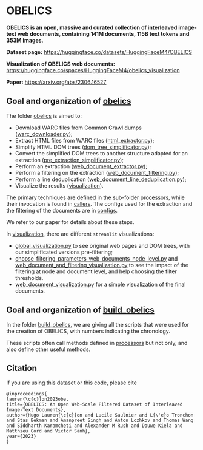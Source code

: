# OBELICS

**OBELICS is an open, massive and curated collection of interleaved image-text web documents, containing 141M documents, 115B text tokens and 353M images.**

**Dataset page:** https://huggingface.co/datasets/HuggingFaceM4/OBELICS

**Visualization of OBELICS web documents:** https://huggingface.co/spaces/HuggingFaceM4/obelics_visualization

**Paper:** https://arxiv.org/abs/2306.16527


## Goal and organization of [obelics](https://github.com/huggingface/OBELICS/tree/main/obelics)

The folder [obelics](https://github.com/huggingface/OBELICS/tree/main/obelics) is aimed to:
- Download WARC files from Common Crawl dumps ([warc_downloader.py](https://github.com/huggingface/OBELICS/blob/main/obelics/processors/warc_downloader.py));
- Extract HTML files from WARC files ([html_extractor.py](https://github.com/huggingface/OBELICS/blob/main/obelics/processors/html_extractor.py));
- Simplify HTML DOM trees ([dom_tree_simplificator.py](https://github.com/huggingface/OBELICS/blob/main/obelics/processors/dom_tree_simplificator.py));
- Convert the simplified DOM trees to another structure adapted for an extraction ([pre_extraction_simplificator.py](https://github.com/huggingface/OBELICS/blob/main/obelics/processors/pre_extraction_simplificator.py));
- Perform an extraction ([web_document_extractor.py](https://github.com/huggingface/OBELICS/blob/main/obelics/processors/web_document_extractor.py));
- Perform a filtering on the extraction ([web_document_filtering.py](https://github.com/huggingface/OBELICS/blob/main/obelics/processors/web_document_filtering.py));
- Perform a line deduplication ([web_document_line_deduplication.py](https://github.com/huggingface/OBELICS/blob/main/obelics/processors/web_document_line_deduplication.py));
- Visualize the results ([visualization](https://github.com/huggingface/OBELICS/tree/main/obelics/visualization)).

The primary techniques are defined in the sub-folder [processors](https://github.com/huggingface/OBELICS/tree/main/obelics/processors), while their invocation is found in [callers](https://github.com/huggingface/OBELICS/tree/main/obelics/callers). The configs used for the extraction and the filtering of the documents are in [configs](https://github.com/huggingface/OBELICS/tree/main/obelics/configs).

We refer to our paper for details about these steps.

In [visualization](https://github.com/huggingface/OBELICS/tree/main/obelics/visualization), there are different `streamlit` visualizations:
- [global_visualization.py](https://github.com/huggingface/OBELICS/blob/main/obelics/visualization/global_visualization.py) to see original web pages and DOM trees, with our simplificated versions pre-filtering;
- [choose_filtering_parameters_web_documents_node_level.py](https://github.com/huggingface/OBELICS/blob/main/obelics/visualization/choose_filtering_parameters_web_documents_node_level.py) and [web_document_and_filtering_visualization.py](https://github.com/huggingface/OBELICS/blob/main/obelics/visualization/web_document_and_filtering_visualization.py) to see the impact of the filtering at node and document level, and help choosing the filter thresholds.
- [web_document_visualization.py](https://github.com/huggingface/OBELICS/blob/main/obelics/visualization/web_document_visualization.py) for a simple visualization of the final documents.


## Goal and organization of [build_obelics](https://github.com/huggingface/OBELICS/tree/main/build_obelics)

In the folder [build_obelics](https://github.com/huggingface/OBELICS/tree/main/build_obelics), we are giving all the scripts that were used for the creation of OBELICS, with numbers indicating the chronology.

These scripts often call methods defined in [processors](https://github.com/huggingface/OBELICS/tree/main/obelics/processors) but not only, and also define other useful methods.


## Citation

If you are using this dataset or this code, please cite
```
@inproceedings{
lauren{\c{c}}on2023obe,
title={OBELICS: An Open Web-Scale Filtered Dataset of Interleaved Image-Text Documents},
author={Hugo Lauren{\c{c}}on and Lucile Saulnier and L{\'e}o Tronchon and Stas Bekman and Amanpreet Singh and Anton Lozhkov and Thomas Wang and Siddharth Karamcheti and Alexander M Rush and Douwe Kiela and Matthieu Cord and Victor Sanh},
year={2023}
}
```
